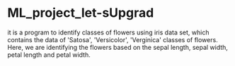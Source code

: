 # ML_project_let-sUpgrad
it is a program to identify classes of flowers using iris data set, which contains the data of 'Satosa', 'Versicolor', 'Verginica' classes of flowers.
Here, we are identifying the flowers based on the sepal length, sepal width, petal length and petal width.

